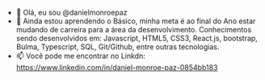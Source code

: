 - 👋 Olá, eu sou @danielmonroepaz
- 🌱 Ainda estou aprendendo o Básico, minha meta é ao final do Ano estar mudando de carreira para a área da desenvolvimento. Conhecimentos sendo desenvolvidos em: Javascript, HTML5, CSS3, React.js, bootstrap, Bulma, Typescript, SQL, Git/Github, entre outras tecnologias.
- 📫 Você pode me encontrar no Linkdn: https://www.linkedin.com/in/daniel-monroe-paz-0854bb183
